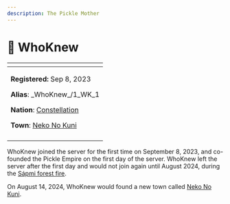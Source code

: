 ```yaml
---
description: The Pickle Mother
---
```


# 👤 WhoKnew

<table data-view="cards"><thead><tr><th></th></tr></thead><tbody><tr><td><p><strong>Registered:</strong> Sep 8, 2023</p><p><strong>Alias</strong>: _WhoKnew_/1_WK_1</p><p><strong>Nation</strong>: <a href="../nations/constellation.md">Constellation</a></p><p><strong>Town</strong>: <a href="../towns/neko-no-kuni.md">Neko No Kuni</a></p></td></tr><tr><td><img src="../../../.gitbook/assets/_WhoKnew_-skin.png" alt=""></td></tr></tbody></table>

WhoKnew joined the server for the first time on September 8, 2023, and co-founded the Pickle Empire on the first day of the server. WhoKnew left the server after the first day and would not join again until August 2024, during the [Sápmi forest fire](../../../server-events/terrain-incidents/the-sapmi-forest-fire.md).

On August 14, 2024, WhoKnew would found a new town called [Neko No Kuni](../towns/neko-no-kuni.md).
